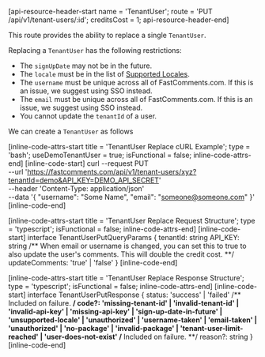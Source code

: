 [api-resource-header-start name = 'TenantUser'; route = 'PUT /api/v1/tenant-users/:id'; creditsCost = 1; api-resource-header-end]

This route provides the ability to replace a single `TenantUser`.

Replacing a `TenantUser` has the following restrictions:

- The `signUpDate` may not be in the future.
- The `locale` must be in the list of [Supported Locales](https://github.com/FastComments/fastcomments-typescript/blob/main/src/constants.ts#L1).
- The `username` must be unique across all of FastComments.com. If this is an issue, we suggest using SSO instead.
- The `email` must be unique across all of FastComments.com. If this is an issue, we suggest using SSO instead.
- You cannot update the `tenantId` of a user.

We can create a `TenantUser` as follows

[inline-code-attrs-start title = 'TenantUser Replace cURL Example'; type = 'bash'; useDemoTenantUser = true; isFunctional = false; inline-code-attrs-end]
[inline-code-start]
curl --request PUT \
  --url 'https://fastcomments.com/api/v1/tenant-users/xyz?tenantId=demo&API_KEY=DEMO_API_SECRET' \
  --header 'Content-Type: application/json' \
  --data '{
    "username": "Some Name",
	"email": "someone@someone.com"
}'
[inline-code-end]

[inline-code-attrs-start title = 'TenantUser Replace Request Structure'; type = 'typescript'; isFunctional = false; inline-code-attrs-end]
[inline-code-start]
interface TenantUserPutQueryParams {
    tenantId: string
    API_KEY: string
    /** When email or username is changed, you can set this to true to also update the user's comments. This will double the credit cost. **/
    updateComments: 'true' | 'false'
}
[inline-code-end]

[inline-code-attrs-start title = 'TenantUser Replace Response Structure'; type = 'typescript'; isFunctional = false; inline-code-attrs-end]
[inline-code-start]
interface TenantUserPutResponse {
    status: 'success' | 'failed'
    /** Included on failure. **/
    code?: 'missing-tenant-id' | 'invalid-tenant-id' | 'invalid-api-key' | 'missing-api-key' | 'sign-up-date-in-future' | 'unsupported-locale' | 'unauthorized' | 'username-taken' | 'email-taken' | 'unauthorized' | 'no-package' | 'invalid-package' | 'tenant-user-limit-reached' | 'user-does-not-exist'
    /** Included on failure. **/
    reason?: string
}
[inline-code-end]
